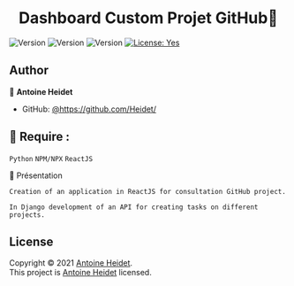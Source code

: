 <h1 align="center">Dashboard Custom Projet GitHub👋</h1>
<p>
  <img alt="Version" src="https://img.shields.io/badge/Python-3776AB?style=for-the-badge&logo=python&logoColor=white">
  <img alt="Version" src="https://badges.aleen42.com/src/react.svg">
  <img alt="Version" src="https://img.shields.io/badge/version-1-blue.svg?cacheSeconds=2592000" />
  <a href="yes" target="_blank">
    <img alt="License: Yes" src="https://img.shields.io/badge/documentation-yes-brightgreen.svg" />
  </a>
</p>



## Author
👤 **Antoine Heidet** 
* GitHub: [@https:\/\/github.com\/Heidet\/](https://github.com/Heidet)


## 📝 Require : 
``` Python ```
``` NPM/NPX ```	
``` ReactJS ```	

📝 Présentation
```  
Creation of an application in ReactJS for consultation GitHub project.

In Django development of an API for creating tasks on different projects.
```	

## License
Copyright © 2021 [Antoine Heidet](https://github.com/Heidet).<br />
This project is [Antoine Heidet](https://github.com/Heidet) licensed.
